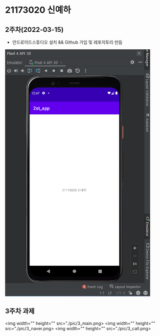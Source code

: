 # 21173020 신예하

## 2주차(2022-03-15)
- 안드로이드스튜디오 설치 && Github 가입 및 레포지토리 만듬

 <img width="" heigh="" src="./pic/2st.png"></img>

## 3주차 과제

<img width="" height="" src="./pic/3_main.png> </img>
<img width="" height="" src="./pic/3_naver.png> </img> 
<img width="" height="" src="./pic/3_call.png> </img>
